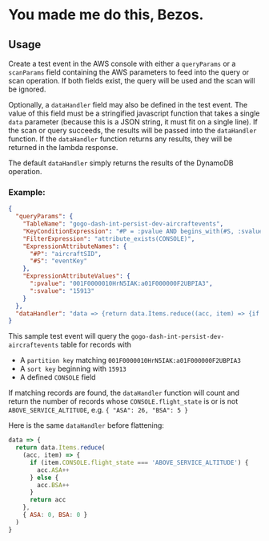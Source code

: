 # You made me do this, Bezos.

## Usage
Create a test event in the AWS console with either a `queryParams` or a `scanParams` field containing the AWS parameters to feed into the query or scan operation. If both fields exist, the query will be used and the scan will be ignored.

Optionally, a `dataHandler` field may also be defined in the test event. The value of this field must be a stringified javascript function that takes a single `data` parameter (because this is a JSON string, it must fit on a single line). If the scan or query succeeds, the results will be passed into the `dataHandler` function. If the `dataHandler` function returns any results, they will be returned in the lambda response.

The default `dataHandler` simply returns the results of the DynamoDB operation.

### Example:
```json
{
  "queryParams": {
    "TableName": "gogo-dash-int-persist-dev-aircraftevents",
    "KeyConditionExpression": "#P = :pvalue AND begins_with(#S, :svalue)",
    "FilterExpression": "attribute_exists(CONSOLE)",
    "ExpressionAttributeNames": {
      "#P": "aircraftSID",
      "#S": "eventKey"
    },
    "ExpressionAttributeValues": {
      ":pvalue": "001F0000010HrN5IAK:a01F000000F2UBPIA3",
      ":svalue": "15913"
    }
  },
  "dataHandler": "data => {return data.Items.reduce((acc, item) => {if (item.CONSOLE.flight_state === 'ABOVE_SERVICE_ALTITUDE') {acc.ASA++} else {acc.BSA++}return acc},{ ASA: 0, BSA: 0 })}"
}
```

This sample test event will query the `gogo-dash-int-persist-dev-aircraftevents` table for records with 
- A `partition key` matching `001F0000010HrN5IAK:a01F000000F2UBPIA3`
- A `sort key` beginning with `15913` 
- A defined `CONSOLE` field

If matching records are found, the `dataHandler` function will count and return the number of records whose `CONSOLE.flight_state` is or is not `ABOVE_SERVICE_ALTITUDE`, e.g. ```{ "ASA": 26, "BSA": 5 }```

Here is the same `dataHandler` before flattening:

```js
data => {
  return data.Items.reduce(
    (acc, item) => {
      if (item.CONSOLE.flight_state === 'ABOVE_SERVICE_ALTITUDE') {
        acc.ASA++
      } else {
        acc.BSA++
      }
      return acc
    },
    { ASA: 0, BSA: 0 }
  )
}
```